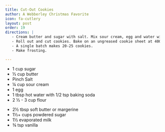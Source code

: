 ```yaml
---
title: Cut-Out Cookies
author: A Webberley Christmas Favorite
icon: fa-cutlery
layout: post
order: 19
directions: |
   - Cream butter and sugar with salt. Mix sour cream, egg and water with baking soda and combine. Mix in flour.
   - Roll out and cut cookies. Bake on an ungreased cookie sheet at 400 degrees F for 6-7 minutes.
   - A single batch makes 20-25 cookies.
   - Make frosting.

---
```


<ul>
	<li>1 cup sugar </li>
	<li>½ cup butter</li>
	<li>Pinch Salt</li>
	<li>¼ cup sour cream</li>
	<li>1 egg</li>
	<li>1 tbsp hot water with 1/2 tsp baking soda</li>
	<li>2 ½ - 3 cup flour</li>
</ul>

<ul>
	<li>2½ tbsp soft butter or margerine</li>
	<li>1½+ cups powdered sugar</li>
	<li>1½ evaporated milk</li>
	<li>¾ tsp vanilla</li>
</ul>
